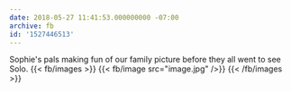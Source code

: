 ```yaml
---
date: 2018-05-27 11:41:53.000000000 -07:00
archive: fb
id: '1527446513'
---
```


Sophie's pals making fun of our family picture before they all went to see Solo.
{{< fb/images >}}
{{< fb/image src="image.jpg" />}}
{{< /fb/images >}}
